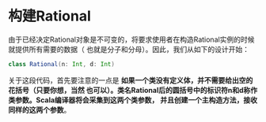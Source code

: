 构建Rational
================================================================================
由于已经决定Rational对象是不可变的，将要求使用者在构造Rational实例的时候就提供所有需要的数据（
也就是分子和分母）。因此，我们从如下的设计开始：
```scala 
class Rational(n: Int, d: Int)
```
关于这段代码，首先要注意的一点是 **如果一个类没有定义体，并不需要给出空的花括号（只要你想，当然
也可以）。类名Rational后的圆括号中的标识符n和d称作类参数。Scala编译器将会采集到这两个类参数，
并且创建一个主构造方法，接收同样的这两个参数**。

